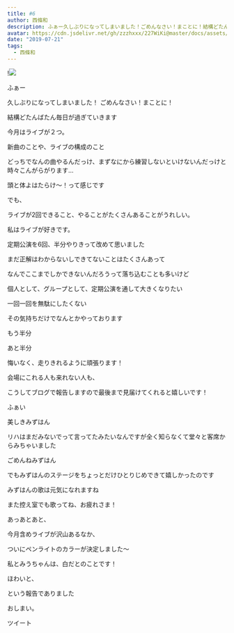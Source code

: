 ```yaml
---
title: #6
author: 西條和
description: ふぁー久しぶりになってしまいました！ごめんなさい！まことに！結構どたんばたん毎日が過ぎていきます...
avatar: https://cdn.jsdelivr.net/gh/zzzhxxx/227WiKi@master/docs/assets/photo/avatar/nagomi.jpg
date: "2019-07-21"
tags:
  - 西條和
---
```


!![](https://cdn.jsdelivr.net/gh/zzzhxxx/227WiKi-image@master/blog-image/nagomi-2019-07-21_1.jpg)















ふぁー













久しぶりになってしまいました！
ごめんなさい！まことに！












結構どたんばたん毎日が過ぎていきます


















今月はライブが２つ。











新曲のことや、ライブの構成のこと











どっちでなんの曲やるんだっけ、まずなにから練習しないといけないんだっけと時々こんがらがります…












頭と体よはたらけ〜！って感じです












でも、


ライブが2回できること、やることがたくさんあることがうれしい。














私はライブが好きです。












定期公演を6回、半分やりきって改めて思いました













まだ正解はわからないしできてないことはたくさんあって

なんでここまでしかできないんだろうって落ち込むことも多いけど











個人として、グループとして、定期公演を通して大きくなりたい


一回一回を無駄にしたくない









その気持ちだけでなんとかやっております













もう半分




あと半分














悔いなく、走りきれるように頑張ります！












会場にこれる人も来れない人も、

こうしてブログで報告しますので最後まで見届けてくれると嬉しいです！






















ふぁい












美しきみずはん












リハはまだみないでって言ってたみたいなんですが全く知らなくて堂々と客席からみちゃいました

ごめんねみずはん








でもみずはんのステージをちょっとだけひとりじめできて嬉しかったのです











みずはんの歌は元気になれますね
















また控え室でも歌ってね、お疲れさま！
















あっあとあと、











今月含めライブが沢山あるなか、




ついにペンライトのカラーが決定しました〜












私とみうちゃんは、白だとのことです！











ほわいと、











という報告でありました

















おしまい。


ツイート



